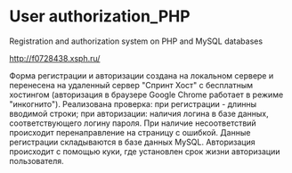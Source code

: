 # User authorization_PHP
Registration and authorization system on PHP and MySQL databases

http://f0728438.xsph.ru/

Форма регистрации и авторизации создана на локальном сервере и перенесена на удаленный сервер "Спринт Хост" с  бесплатным хостингом (авторизация в браузере Google Chrome работает в режиме "инкогнито").
Реализована проверка: 
при регистрации - длинны вводимой строки; 
при авторизации: наличия логина в базе данных, соответствующего логину пароля. 
При наличие несоответствий происходит перенаправление на страницу с ошибкой.
Данные регистрации складываются в базе данных MySQL.
Авторизация происходит с помощью куки, где установлен срок жизни авторизации пользователя.
